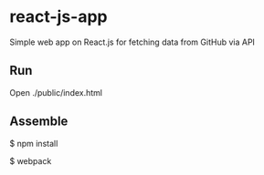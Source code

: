 # react-js-app
Simple web app on React.js for fetching data from GitHub via API

## Run
Open ./public/index.html

## Assemble
<p>$ npm install</p>
<p>$ webpack</p>
